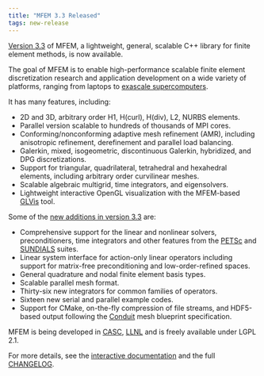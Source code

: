 ```yaml
---
title: "MFEM 3.3 Released"
tags: new-release
---
```


[Version 3.3](https://mfem.org/download/) of MFEM, a lightweight, general, scalable C++ library for finite element methods, is now available.

The goal of MFEM is to enable high-performance scalable finite element discretization research and application development on a wide variety of platforms, ranging from laptops to [exascale supercomputers](https://exascaleproject.org/).

It has many features, including:

- 2D and 3D, arbitrary order H1, H(curl), H(div), L2, NURBS elements.
- Parallel version scalable to hundreds of thousands of MPI cores.
- Conforming/nonconforming adaptive mesh refinement (AMR), including anisotropic refinement, derefinement and parallel load balancing.
- Galerkin, mixed, isogeometric, discontinuous Galerkin, hybridized, and DPG discretizations.
- Support for triangular, quadrilateral, tetrahedral and hexahedral elements, including arbitrary order curvilinear meshes.
- Scalable algebraic multigrid, time integrators, and eigensolvers.
- Lightweight interactive OpenGL visualization with the MFEM-based [GLVis](http://glvis.org) tool.

Some of the [new additions in version 3.3](https://raw.githubusercontent.com/mfem/mfem/1569425857975d7c961b97d09c300da09aad9f82/CHANGELOG) are:

- Comprehensive support for the linear and nonlinear solvers, preconditioners, time integrators and other features from the [PETSc](https://www.mcs.anl.gov/petsc) and [SUNDIALS](https://computing.llnl.gov/projects/sundials/sundials-software) suites.
- Linear system interface for action-only linear operators including support for matrix-free preconditioning and low-order-refined spaces.
- General quadrature and nodal finite element basis types.
- Scalable parallel mesh format.
- Thirty-six new integrators for common families of operators.
- Sixteen new serial and parallel example codes.
- Support for CMake, on-the-fly compression of file streams, and HDF5-based output following the [Conduit](https://github.com/LLNL/conduit) mesh blueprint specification.

MFEM is being developed in [CASC](https://casc.llnl.gov), [LLNL](https://www.llnl.gov) and is freely available under LGPL 2.1.

For more details, see the [interactive documentation](http://mfem.org/examples) and the full [CHANGELOG](https://raw.githubusercontent.com/mfem/mfem/master/CHANGELOG).
